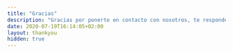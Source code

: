 ```yaml
---
title: "Gracias"
description: "Gracias por ponerte en contacto con nosotros, te responderemos lo antes posible."
date: 2020-07-19T16:14:05+02:00
layout: thankyou
hidden: true
---
```

